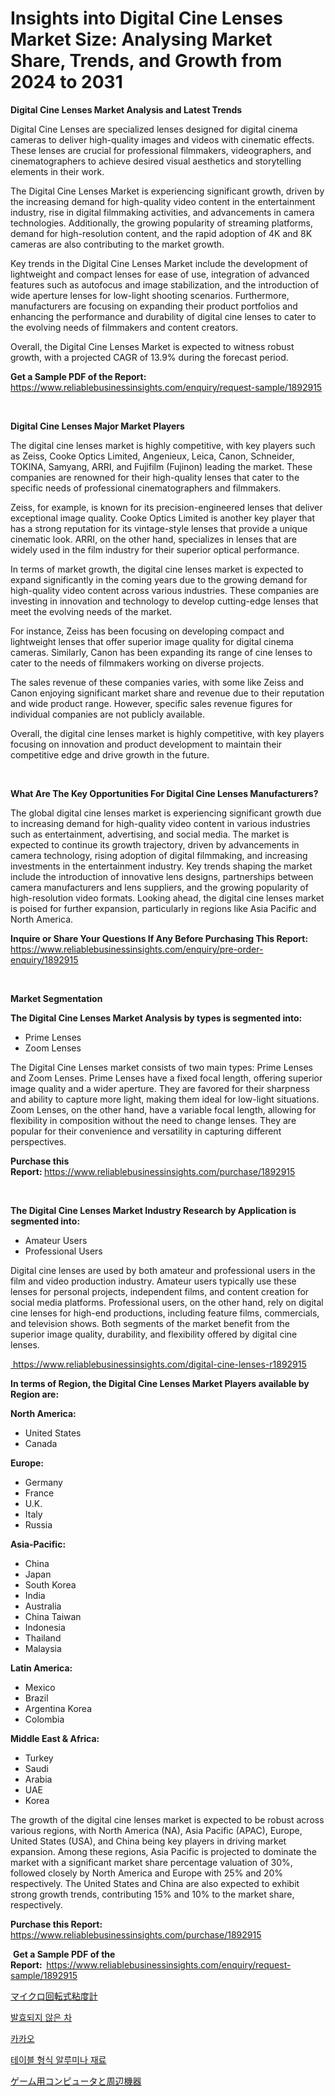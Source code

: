<p><h1>Insights into Digital Cine Lenses Market Size: Analysing Market Share, Trends, and Growth from 2024 to 2031</h1></p><p><strong>Digital Cine Lenses Market Analysis and Latest Trends</strong></p>
<p><p>Digital Cine Lenses are specialized lenses designed for digital cinema cameras to deliver high-quality images and videos with cinematic effects. These lenses are crucial for professional filmmakers, videographers, and cinematographers to achieve desired visual aesthetics and storytelling elements in their work.</p><p>The Digital Cine Lenses Market is experiencing significant growth, driven by the increasing demand for high-quality video content in the entertainment industry, rise in digital filmmaking activities, and advancements in camera technologies. Additionally, the growing popularity of streaming platforms, demand for high-resolution content, and the rapid adoption of 4K and 8K cameras are also contributing to the market growth.</p><p>Key trends in the Digital Cine Lenses Market include the development of lightweight and compact lenses for ease of use, integration of advanced features such as autofocus and image stabilization, and the introduction of wide aperture lenses for low-light shooting scenarios. Furthermore, manufacturers are focusing on expanding their product portfolios and enhancing the performance and durability of digital cine lenses to cater to the evolving needs of filmmakers and content creators.</p><p>Overall, the Digital Cine Lenses Market is expected to witness robust growth, with a projected CAGR of 13.9% during the forecast period.</p></p>
<p><strong>Get a Sample PDF of the Report:&nbsp;</strong> <a href="https://www.reliablebusinessinsights.com/enquiry/request-sample/1892915">https://www.reliablebusinessinsights.com/enquiry/request-sample/1892915</a></p>
<p>&nbsp;</p>
<p><strong>Digital Cine Lenses Major Market Players</strong></p>
<p><p>The digital cine lenses market is highly competitive, with key players such as Zeiss, Cooke Optics Limited, Angenieux, Leica, Canon, Schneider, TOKINA, Samyang, ARRI, and Fujifilm (Fujinon) leading the market. These companies are renowned for their high-quality lenses that cater to the specific needs of professional cinematographers and filmmakers.</p><p>Zeiss, for example, is known for its precision-engineered lenses that deliver exceptional image quality. Cooke Optics Limited is another key player that has a strong reputation for its vintage-style lenses that provide a unique cinematic look. ARRI, on the other hand, specializes in lenses that are widely used in the film industry for their superior optical performance.</p><p>In terms of market growth, the digital cine lenses market is expected to expand significantly in the coming years due to the growing demand for high-quality video content across various industries. These companies are investing in innovation and technology to develop cutting-edge lenses that meet the evolving needs of the market.</p><p>For instance, Zeiss has been focusing on developing compact and lightweight lenses that offer superior image quality for digital cinema cameras. Similarly, Canon has been expanding its range of cine lenses to cater to the needs of filmmakers working on diverse projects.</p><p>The sales revenue of these companies varies, with some like Zeiss and Canon enjoying significant market share and revenue due to their reputation and wide product range. However, specific sales revenue figures for individual companies are not publicly available.</p><p>Overall, the digital cine lenses market is highly competitive, with key players focusing on innovation and product development to maintain their competitive edge and drive growth in the future.</p></p>
<p>&nbsp;</p>
<p><strong>What Are The Key Opportunities For Digital Cine Lenses Manufacturers?</strong></p>
<p><p>The global digital cine lenses market is experiencing significant growth due to increasing demand for high-quality video content in various industries such as entertainment, advertising, and social media. The market is expected to continue its growth trajectory, driven by advancements in camera technology, rising adoption of digital filmmaking, and increasing investments in the entertainment industry. Key trends shaping the market include the introduction of innovative lens designs, partnerships between camera manufacturers and lens suppliers, and the growing popularity of high-resolution video formats. Looking ahead, the digital cine lenses market is poised for further expansion, particularly in regions like Asia Pacific and North America.</p></p>
<p><strong>Inquire or Share Your Questions If Any Before Purchasing This Report:</strong> <a href="https://www.reliablebusinessinsights.com/enquiry/pre-order-enquiry/1892915">https://www.reliablebusinessinsights.com/enquiry/pre-order-enquiry/1892915</a></p>
<p>&nbsp;</p>
<p><strong>Market Segmentation</strong></p>
<p><strong>The Digital Cine Lenses Market Analysis by types is segmented into:</strong></p>
<p><ul><li>Prime Lenses</li><li>Zoom Lenses</li></ul></p>
<p><p>The Digital Cine Lenses market consists of two main types: Prime Lenses and Zoom Lenses. Prime Lenses have a fixed focal length, offering superior image quality and a wider aperture. They are favored for their sharpness and ability to capture more light, making them ideal for low-light situations. Zoom Lenses, on the other hand, have a variable focal length, allowing for flexibility in composition without the need to change lenses. They are popular for their convenience and versatility in capturing different perspectives.</p></p>
<p><strong>Purchase this Report:&nbsp;</strong><a href="https://www.reliablebusinessinsights.com/purchase/1892915">https://www.reliablebusinessinsights.com/purchase/1892915</a></p>
<p>&nbsp;</p>
<p><strong>The Digital Cine Lenses Market Industry Research by Application is segmented into:</strong></p>
<p><ul><li>Amateur Users</li><li>Professional Users</li></ul></p>
<p><p>Digital cine lenses are used by both amateur and professional users in the film and video production industry. Amateur users typically use these lenses for personal projects, independent films, and content creation for social media platforms. Professional users, on the other hand, rely on digital cine lenses for high-end productions, including feature films, commercials, and television shows. Both segments of the market benefit from the superior image quality, durability, and flexibility offered by digital cine lenses.</p></p>
<p><a href="https://www.reliablebusinessinsights.com/digital-cine-lenses-r1892915">&nbsp;https://www.reliablebusinessinsights.com/digital-cine-lenses-r1892915</a></p>
<p><strong>In terms of Region, the Digital Cine Lenses Market Players available by Region are:</strong></p>
<p>
    <p> <strong> North America: </strong>
        <ul>
            <li>United States</li>
            <li>Canada</li>
        </ul>
        </p> 
    <p> <strong> Europe: </strong>
        <ul>
            <li>Germany</li>
            <li>France</li>
            <li>U.K.</li>
            <li>Italy</li>
            <li>Russia</li>
        </ul>
        </p> 
    <p> <strong> Asia-Pacific: </strong>
        <ul>
            <li>China</li>
            <li>Japan</li>
            <li>South Korea</li>
            <li>India</li>
            <li>Australia</li>
            <li>China Taiwan</li>
            <li>Indonesia</li>
            <li>Thailand</li>
            <li>Malaysia</li>
        </ul>
        </p> 
    <p> <strong> Latin America: </strong>
        <ul>
            <li>Mexico</li>
            <li>Brazil</li>
            <li>Argentina Korea</li>
            <li>Colombia</li>
        </ul>
        </p> 
    <p> <strong> Middle East & Africa: </strong>
        <ul>
            <li>Turkey</li>
            <li>Saudi</li>
            <li>Arabia</li>
            <li>UAE</li>
            <li>Korea</li>
        </ul>
    </p>
    </p>
<p><p>The growth of the digital cine lenses market is expected to be robust across various regions, with North America (NA), Asia Pacific (APAC), Europe, United States (USA), and China being key players in driving market expansion. Among these regions, Asia Pacific is projected to dominate the market with a significant market share percentage valuation of 30%, followed closely by North America and Europe with 25% and 20% respectively. The United States and China are also expected to exhibit strong growth trends, contributing 15% and 10% to the market share, respectively.</p></p>
<p><strong>Purchase this Report: </strong><a href="https://www.reliablebusinessinsights.com/purchase/1892915">https://www.reliablebusinessinsights.com/purchase/1892915</a></p>
<p>&nbsp;<strong>Get a Sample PDF of the Report:&nbsp;&nbsp;</strong><a href="https://www.reliablebusinessinsights.com/enquiry/request-sample/1892915">https://www.reliablebusinessinsights.com/enquiry/request-sample/1892915</a></p>
<p><strong></strong></p>
<p><p><a href="https://github.com/xnljig2898992/Market-Research-Report-List-2/blob/main/9270556115009.md">マイクロ回転式粘度計</a></p><p><a href="https://medium.com/@shawnsmithv6/2024%EB%85%84%EB%B6%80%ED%84%B0-2031%EB%85%84%EA%B9%8C%EC%A7%80-%EB%AF%B8%EB%B0%9C%ED%9A%A8-%EC%B0%A8-%EC%8B%9C%EC%9E%A5%EC%9D%98-%EC%84%B1%EC%9E%A5-%EC%A0%84%EB%A7%9D-%EB%B0%8F-%EC%8B%9C%EC%9E%A5-%EB%8F%99%ED%96%A5-%EB%B6%84%EC%84%9D%EC%9D%84-%ED%8F%AC%ED%95%A8%ED%95%9C-%EC%96%B4%ED%94%8C%EB%A6%AC%EC%BC%80%EC%9D%B4%EC%85%98-%EC%A7%80%EC%97%AD-%EC%A0%84%EB%A7%9D-%EB%B0%8F-%EC%88%98%EC%9D%B5%EC%9D%84-%ED%88%AC%EC%98%81%ED%95%98%EA%B3%A0-%EC%9E%88%EC%9C%BC%EB%A9%B0-%EC%97%B0%ED%8F%89%EA%B7%A0-%EC%84%B1%EC%9E%A5%EB%A5%A0%EC%9D%80-%EB%A1%9C-%EC%98%88%EC%83%81%EB%90%A9%EB%8B%88%EB%8B%A4-fbd5702940e3">발효되지 않은 차</a></p><p><a href="https://github.com/langcat852024/Market-Research-Report-List-1/blob/main/3930339124736.md">카카오</a></p><p><a href="https://medium.com/@lowellleke20231/%ED%83%80%EB%B7%B8%EB%9F%AC-%EC%95%8C%EB%A3%A8%EB%AF%B8%EB%82%98-%EC%86%8C%EC%9E%AC-%EC%8B%9C%EC%9E%A5-%EC%A0%90%EC%9C%A0%EC%9C%A8-%EB%B0%8F-%EC%8B%9C%EC%9E%A5-%EB%B6%84%EC%84%9D-%EC%84%B1%EC%9E%A5-%EC%B6%94%EC%84%B8-%EB%B0%8F-2024%EB%85%84-2031%EB%85%84-%EA%B8%B0%EA%B0%84%EC%97%90-%EB%8C%80%ED%95%9C-%EC%98%88%EC%B8%A1-c9ae6ad00ea1">테이블 형식 알루미나 재료</a></p><p><a href="https://medium.com/@hraymond91428/%E3%82%B2%E3%83%BC%E3%83%9F%E3%83%B3%E3%82%B0%E3%82%B3%E3%83%B3%E3%83%94%E3%83%A5%E3%83%BC%E3%82%BF%E3%83%BC%E3%81%8A%E3%82%88%E3%81%B3%E5%91%A8%E8%BE%BA%E6%A9%9F%E5%99%A8%E6%A5%AD%E7%95%8C%E3%81%AE%E5%88%86%E6%9E%90%E3%83%AC%E3%83%9D%E3%83%BC%E3%83%88-%E5%B8%82%E5%A0%B4%E8%A6%8F%E6%A8%A1-%E3%82%B7%E3%82%A7%E3%82%A2-%E3%82%A2%E3%83%97%E3%83%AA%E3%82%B1%E3%83%BC%E3%82%B7%E3%83%A7%E3%83%B3-%E5%9C%B0%E5%9F%9F-%E7%AB%B6%E4%BA%89%E6%88%A6%E7%95%A5%E3%81%AB%E9%96%A2%E3%81%99%E3%82%8B%E3%83%88%E3%83%AC%E3%83%B3%E3%83%89-2024%E5%B9%B4-2031%E5%B9%B4-65fb9adea91d">ゲーム用コンピュータと周辺機器</a></p></p>